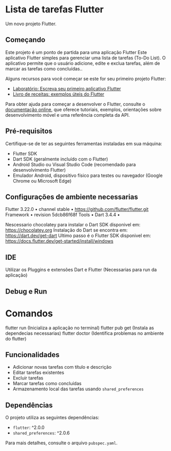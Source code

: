 # Lista de tarefas Flutter

Um novo projeto Flutter.

## Começando

Este projeto é um ponto de partida para uma aplicação Flutter Este aplicativo Flutter simples para gerenciar uma lista de tarefas (To-Do List). O aplicativo permite que o usuário adicione, edite e exclua tarefas, além de marcar as tarefas como concluídas..

Alguns recursos para você começar se este for seu primeiro projeto Flutter:

- [Laboratório: Escreva seu primeiro aplicativo Flutter](https://docs.flutter.dev/get-started/codelab)
- [Livro de receitas: exemplos úteis do Flutter](https://docs.flutter.dev/cookbook)

Para obter ajuda para começar a desenvolver o Flutter, consulte o
[documentação online](https://docs.flutter.dev/), que oferece tutoriais,
exemplos, orientações sobre desenvolvimento móvel e uma referência completa da API.

## Pré-requisitos

Certifique-se de ter as seguintes ferramentas instaladas em sua máquina:

- Flutter SDK
- Dart SDK (geralmente incluído com o Flutter)
- Android Studio ou Visual Studio Code (recomendado para desenvolvimento Flutter)
- Emulador Android, dispositivo físico para testes ou navegador (Google Chrome ou Microsoft Edge)
  

## Configurações de ambiente necessarias

Flutter 3.22.0 • channel stable • https://github.com/flutter/flutter.git
Framework • revision 5dcb86f68f 
Tools • Dart 3.4.4 •

Nescessario chocolatey para instalar o Dart SDK disponivel em: https://chocolatey.org
Instalação do Dart se encontra em: https://dart.dev/get-dart
Ultimo passo é o Flutter SDK disponivel em: https://docs.flutter.dev/get-started/install/windows

## IDE
Utilizar os Pluggins e extensões Dart e Flutter (Necessarias para run da aplicação)

## Debug e Run

# Comandos

flutter run (Inicializa a aplicação no terminal)
flutter pub get (Instala as dependecias necessarias)
flutter doctor (Identifica problemas no ambiente do flutter)

## Funcionalidades

- Adicionar novas tarefas com título e descrição
- Editar tarefas existentes
- Excluir tarefas
- Marcar tarefas como concluídas
- Armazenamento local das tarefas usando `shared_preferences`
  
## Dependências

O projeto utiliza as seguintes dependências:

- `flutter`: ^2.0.0
- `shared_preferences`: ^2.0.6

Para mais detalhes, consulte o arquivo `pubspec.yaml`.

